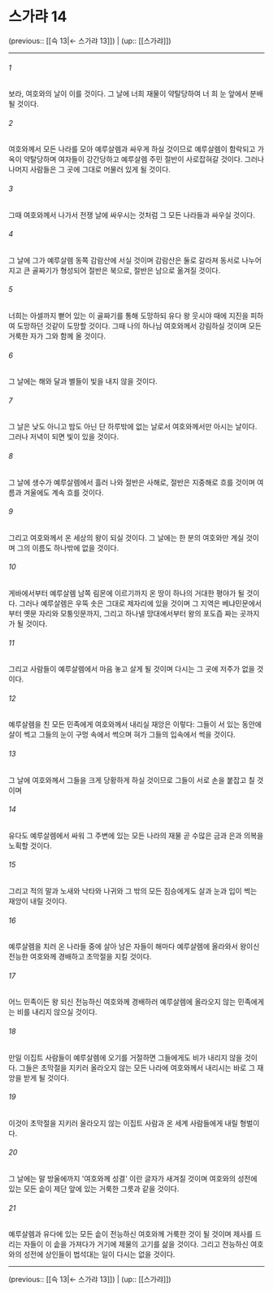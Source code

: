 # 스가랴 14

(previous:: [[슥 13|← 스가랴 13]]) | (up:: [[스가랴]])

***




###### 1 

보라, 여호와의 날이 이를 것이다. 그 날에 너희 재물이 약탈당하여 너 희 눈 앞에서 분배될 것이다. 



###### 2 

여호와께서 모든 나라를 모아 예루살렘과 싸우게 하실 것이므로 예루살렘이 함락되고 가옥이 약탈당하며 여자들이 강간당하고 예루살렘 주민 절반이 사로잡혀갈 것이다. 그러나 나머지 사람들은 그 곳에 그대로 머물러 있게 될 것이다. 



###### 3 

그때 여호와께서 나가서 전쟁 날에 싸우시는 것처럼 그 모든 나라들과 싸우실 것이다. 



###### 4 

그 날에 그가 예루살렘 동쪽 감람산에 서실 것이며 감람산은 둘로 갈라져 동서로 나누어지고 큰 골짜기가 형성되어 절반은 북으로, 절반은 남으로 옮겨질 것이다. 



###### 5 

너희는 아셀까지 뻗어 있는 이 골짜기를 통해 도망하되 유다 왕 웃시야 때에 지진을 피하여 도망하던 것같이 도망할 것이다. 그때 나의 하나님 여호와께서 강림하실 것이며 모든 거룩한 자가 그와 함께 올 것이다. 



###### 6 

그 날에는 해와 달과 별들이 빛을 내지 않을 것이다. 



###### 7 

그 날은 낮도 아니고 밤도 아닌 단 하루밖에 없는 날로서 여호와께서만 아시는 날이다. 그러나 저녁이 되면 빛이 있을 것이다. 



###### 8 

그 날에 생수가 예루살렘에서 흘러 나와 절반은 사해로, 절반은 지중해로 흐를 것이며 여름과 겨울에도 계속 흐를 것이다. 



###### 9 

그리고 여호와께서 온 세상의 왕이 되실 것이다. 그 날에는 한 분의 여호와만 계실 것이며 그의 이름도 하나밖에 없을 것이다. 



###### 10 

게바에서부터 예루살렘 남쪽 림몬에 이르기까지 온 땅이 하나의 거대한 평야가 될 것이다. 그러나 예루살렘은 우뚝 솟은 그대로 제자리에 있을 것이며 그 지역은 베냐민문에서부터 옛문 자리와 모퉁잇문까지, 그리고 하나넬 망대에서부터 왕의 포도즙 짜는 곳까지가 될 것이다. 



###### 11 

그리고 사람들이 예루살렘에서 마음 놓고 살게 될 것이며 다시는 그 곳에 저주가 없을 것이다. 



###### 12 

예루살렘을 친 모든 민족에게 여호와께서 내리실 재앙은 이렇다: 그들이 서 있는 동안에 살이 썩고 그들의 눈이 구멍 속에서 썩으며 혀가 그들의 입속에서 썩을 것이다. 



###### 13 

그 날에 여호와께서 그들을 크게 당황하게 하실 것이므로 그들이 서로 손을 붙잡고 칠 것이며 



###### 14 

유다도 예루살렘에서 싸워 그 주변에 있는 모든 나라의 재물 곧 수많은 금과 은과 의복을 노획할 것이다. 



###### 15 

그리고 적의 말과 노새와 낙타와 나귀와 그 밖의 모든 짐승에게도 살과 눈과 입이 썩는 재앙이 내릴 것이다. 



###### 16 

예루살렘을 치러 온 나라들 중에 살아 남은 자들이 해마다 예루살렘에 올라와서 왕이신 전능한 여호와께 경배하고 초막절을 지킬 것이다. 



###### 17 

어느 민족이든 왕 되신 전능하신 여호와께 경배하러 예루살렘에 올라오지 않는 민족에게는 비를 내리지 않으실 것이다. 



###### 18 

만일 이집트 사람들이 예루살렘에 오기를 거절하면 그들에게도 비가 내리지 않을 것이다. 그들은 초막절을 지키러 올라오지 않는 모든 나라에 여호와께서 내리시는 바로 그 재앙을 받게 될 것이다. 



###### 19 

이것이 초막절을 지키러 올라오지 않는 이집트 사람과 온 세계 사람들에게 내릴 형벌이다. 



###### 20 

그 날에는 말 방울에까지 '여호와께 성결' 이란 글자가 새겨질 것이며 여호와의 성전에 있는 모든 솥이 제단 앞에 있는 거룩한 그릇과 같을 것이다. 



###### 21 

예루살렘과 유다에 있는 모든 솥이 전능하신 여호와께 거룩한 것이 될 것이며 제사를 드리는 자들이 이 솥을 가져다가 거기에 제물의 고기를 삶을 것이다. 그리고 전능하신 여호와의 성전에 상인들이 법석대는 일이 다시는 없을 것이다.

***

(previous:: [[슥 13|← 스가랴 13]]) | (up:: [[스가랴]])
